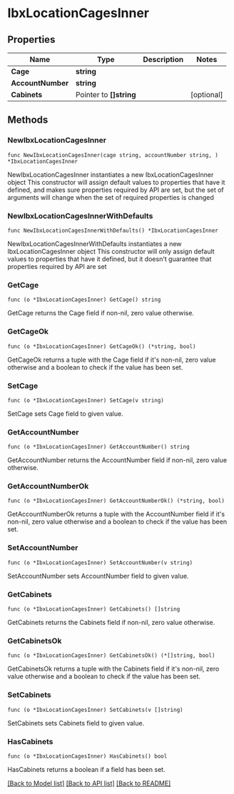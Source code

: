 # IbxLocationCagesInner

## Properties

Name | Type | Description | Notes
------------ | ------------- | ------------- | -------------
**Cage** | **string** |  | 
**AccountNumber** | **string** |  | 
**Cabinets** | Pointer to **[]string** |  | [optional] 

## Methods

### NewIbxLocationCagesInner

`func NewIbxLocationCagesInner(cage string, accountNumber string, ) *IbxLocationCagesInner`

NewIbxLocationCagesInner instantiates a new IbxLocationCagesInner object
This constructor will assign default values to properties that have it defined,
and makes sure properties required by API are set, but the set of arguments
will change when the set of required properties is changed

### NewIbxLocationCagesInnerWithDefaults

`func NewIbxLocationCagesInnerWithDefaults() *IbxLocationCagesInner`

NewIbxLocationCagesInnerWithDefaults instantiates a new IbxLocationCagesInner object
This constructor will only assign default values to properties that have it defined,
but it doesn't guarantee that properties required by API are set

### GetCage

`func (o *IbxLocationCagesInner) GetCage() string`

GetCage returns the Cage field if non-nil, zero value otherwise.

### GetCageOk

`func (o *IbxLocationCagesInner) GetCageOk() (*string, bool)`

GetCageOk returns a tuple with the Cage field if it's non-nil, zero value otherwise
and a boolean to check if the value has been set.

### SetCage

`func (o *IbxLocationCagesInner) SetCage(v string)`

SetCage sets Cage field to given value.


### GetAccountNumber

`func (o *IbxLocationCagesInner) GetAccountNumber() string`

GetAccountNumber returns the AccountNumber field if non-nil, zero value otherwise.

### GetAccountNumberOk

`func (o *IbxLocationCagesInner) GetAccountNumberOk() (*string, bool)`

GetAccountNumberOk returns a tuple with the AccountNumber field if it's non-nil, zero value otherwise
and a boolean to check if the value has been set.

### SetAccountNumber

`func (o *IbxLocationCagesInner) SetAccountNumber(v string)`

SetAccountNumber sets AccountNumber field to given value.


### GetCabinets

`func (o *IbxLocationCagesInner) GetCabinets() []string`

GetCabinets returns the Cabinets field if non-nil, zero value otherwise.

### GetCabinetsOk

`func (o *IbxLocationCagesInner) GetCabinetsOk() (*[]string, bool)`

GetCabinetsOk returns a tuple with the Cabinets field if it's non-nil, zero value otherwise
and a boolean to check if the value has been set.

### SetCabinets

`func (o *IbxLocationCagesInner) SetCabinets(v []string)`

SetCabinets sets Cabinets field to given value.

### HasCabinets

`func (o *IbxLocationCagesInner) HasCabinets() bool`

HasCabinets returns a boolean if a field has been set.


[[Back to Model list]](../README.md#documentation-for-models) [[Back to API list]](../README.md#documentation-for-api-endpoints) [[Back to README]](../README.md)


